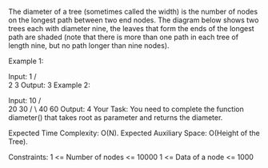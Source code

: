 The diameter of a tree (sometimes called the width) is the number of nodes on the longest path between two end nodes. The diagram below shows two trees each with diameter nine, the leaves that form the ends of the longest path are shaded (note that there is more than one path in each tree of length nine, but no path longer than nine nodes). 



Example 1:

Input:
       1
     /  \
    2    3
Output: 3
Example 2:

Input:
         10
        /   \
      20    30
    /   \ 
   40   60
Output: 4
Your Task:
You need to complete the function diameter() that takes root as parameter and returns the diameter.

Expected Time Complexity: O(N).
Expected Auxiliary Space: O(Height of the Tree).

Constraints:
1 <= Number of nodes <= 10000
1 <= Data of a node <= 1000

